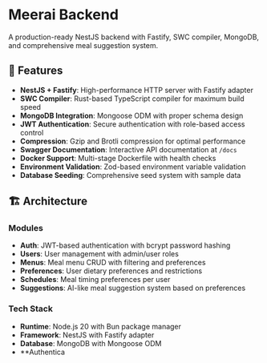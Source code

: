 # Meerai Backend

A production-ready NestJS backend with Fastify, SWC compiler, MongoDB, and comprehensive meal suggestion system.

## 🚀 Features

- **NestJS + Fastify**: High-performance HTTP server with Fastify adapter
- **SWC Compiler**: Rust-based TypeScript compiler for maximum build speed
- **MongoDB Integration**: Mongoose ODM with proper schema design
- **JWT Authentication**: Secure authentication with role-based access control
- **Compression**: Gzip and Brotli compression for optimal performance
- **Swagger Documentation**: Interactive API documentation at `/docs`
- **Docker Support**: Multi-stage Dockerfile with health checks
- **Environment Validation**: Zod-based environment variable validation
- **Database Seeding**: Comprehensive seed system with sample data

## 🏗️ Architecture

### Modules

- **Auth**: JWT-based authentication with bcrypt password hashing
- **Users**: User management with admin/user roles
- **Menus**: Meal menu CRUD with filtering and preferences
- **Preferences**: User dietary preferences and restrictions
- **Schedules**: Meal timing preferences per user
- **Suggestions**: AI-like meal suggestion system based on preferences

### Tech Stack

- **Runtime**: Node.js 20 with Bun package manager
- **Framework**: NestJS with Fastify adapter
- **Database**: MongoDB with Mongoose ODM
- **Authentica